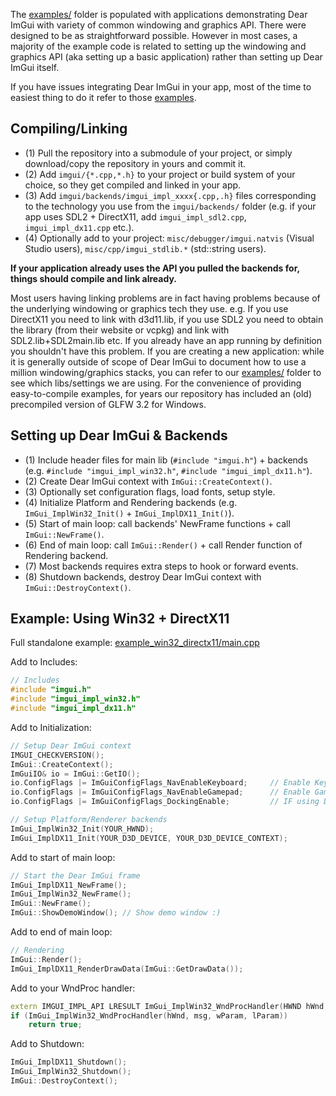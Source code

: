 The [examples/](https://github.com/ocornut/imgui/tree/master/examples) folder is populated with applications demonstrating Dear ImGui with variety of common windowing and graphics API. There were designed to be as straightforward possible. However in most cases, a majority of the example code is related to setting up the windowing and graphics API (aka setting up a basic application) rather than setting up Dear ImGui itself. 

If you have issues integrating Dear ImGui in your app, most of the time to easiest thing to do it refer to those [examples](https://github.com/ocornut/imgui/tree/master/examples).

## Compiling/Linking

- (1) Pull the repository into a submodule of your project, or simply download/copy the repository in yours and commit it.
- (2) Add `imgui/{*.cpp,*.h}` to your project or build system of your choice, so they get compiled and linked in your app.
- (3) Add `imgui/backends/imgui_impl_xxxx{.cpp,.h}` files corresponding to the technology you use from the `imgui/backends/` folder (e.g. if your app uses SDL2 + DirectX11, add `imgui_impl_sdl2.cpp`, `imgui_impl_dx11.cpp` etc.).
- (4) Optionally add to your project: `misc/debugger/imgui.natvis` (Visual Studio users), `misc/cpp/imgui_stdlib.*` (std::string users).

**If your application already uses the API you pulled the backends for, things should compile and link already.**

Most users having linking problems are in fact having problems because of the underlying windowing or graphics tech they use. e.g. If you use DirectX11 you need to link with d3d11.lib, if you use SDL2 you need to obtain the library (from their website or vcpkg) and link with SDL2.lib+SDL2main.lib etc. 
If you already have an app running by definition you shouldn't have this problem. If you are creating a new application: while it is generally outside of scope of Dear ImGui to document how to use a million windowing/graphics stacks, you can refer to our [examples/](https://github.com/ocornut/imgui/tree/master/examples) folder to see which libs/settings we are using. For the convenience of providing easy-to-compile examples, for years our repository has included an (old) precompiled version of GLFW 3.2 for Windows.

## Setting up Dear ImGui & Backends

- (1) Include header files for main lib (`#include "imgui.h"`) + backends (e.g. `#include "imgui_impl_win32.h"`, `#include "imgui_impl_dx11.h"`).
- (2) Create Dear ImGui context with `ImGui::CreateContext()`.
- (3) Optionally set configuration flags, load fonts, setup style.
- (4) Initialize Platform and Rendering backends (e.g. `ImGui_ImplWin32_Init()` + `ImGui_ImplDX11_Init()`).
- (5) Start of main loop: call backends' NewFrame functions + call `ImGui::NewFrame()`.
- (6) End of main loop: call `ImGui::Render()` + call Render function of Rendering backend.
- (7) Most backends requires extra steps to hook or forward events.
- (8) Shutdown backends, destroy Dear ImGui context with `ImGui::DestroyContext()`.

## Example: Using Win32 + DirectX11

Full standalone example: [example_win32_directx11/main.cpp](https://github.com/ocornut/imgui/blob/master/examples/example_win32_directx11/main.cpp)

Add to Includes:
```cpp
// Includes
#include "imgui.h"
#include "imgui_impl_win32.h"
#include "imgui_impl_dx11.h"
```
Add to Initialization:
```cpp
// Setup Dear ImGui context
IMGUI_CHECKVERSION();
ImGui::CreateContext();
ImGuiIO& io = ImGui::GetIO();
io.ConfigFlags |= ImGuiConfigFlags_NavEnableKeyboard;     // Enable Keyboard Controls
io.ConfigFlags |= ImGuiConfigFlags_NavEnableGamepad;      // Enable Gamepad Controls
io.ConfigFlags |= ImGuiConfigFlags_DockingEnable;         // IF using Docking Branch

// Setup Platform/Renderer backends
ImGui_ImplWin32_Init(YOUR_HWND);
ImGui_ImplDX11_Init(YOUR_D3D_DEVICE, YOUR_D3D_DEVICE_CONTEXT);
```
Add to start of main loop:
```cpp
// Start the Dear ImGui frame
ImGui_ImplDX11_NewFrame();
ImGui_ImplWin32_NewFrame();
ImGui::NewFrame();
ImGui::ShowDemoWindow(); // Show demo window :)
```
Add to end of main loop:
```cpp
// Rendering
ImGui::Render();
ImGui_ImplDX11_RenderDrawData(ImGui::GetDrawData());
```
Add to your WndProc handler:
```cpp
extern IMGUI_IMPL_API LRESULT ImGui_ImplWin32_WndProcHandler(HWND hWnd, UINT msg, WPARAM wParam, LPARAM lParam);
if (ImGui_ImplWin32_WndProcHandler(hWnd, msg, wParam, lParam))
    return true;
```
Add to Shutdown:
```cpp
ImGui_ImplDX11_Shutdown();
ImGui_ImplWin32_Shutdown();
ImGui::DestroyContext();
```